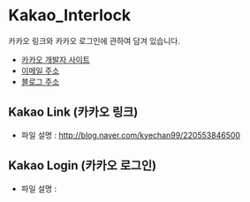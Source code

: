 # Kakao_Interlock
카카오 링크와 카카오 로그인에 관하여 담겨 있습니다.
+ [카카오 개발자 사이트](https://developers.kakao.com/)
+ [이메일 주소](kyechan99@naver.com)
+ [블로그 주소](blog.naver.com/kyechan99)

## Kakao Link (카카오 링크)
+ 파일 설명 : http://blog.naver.com/kyechan99/220553846500

## Kakao Login (카카오 로그인)
+ 파일 설명 : 
